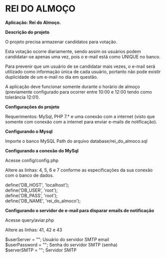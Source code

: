 # REI DO ALMOÇO

<b>Aplicação: Rei do Almoço.</b>

<b>Descrição do projeto</b>

O projeto precisa armazenar candidatos para votação. 

Esta votação ocorre diariamente, sendo assim os usuários podem candidatar-se apenas uma vez, pois o e-mail está como UNIQUE no banco.

Para prevenir que um usuário de se candidatar mais vezes, o e-mail será utilizado como informação única de cada usuário, portanto não pode existir duplicidade de um e-mail no dia em questão.

A aplicação deve funcionar somente durante o horário de almoço (previamente configurado para ocorrer entre 10:00 e 12:00 tendo como tolerância 12:01).

<b>Configurações do projeto</b>

Requerimentos: MySql, PHP 7.* e uma conexão com a internet (visto que somente com conexão com a internet para enviar e-mails de notificação).

<b>Configurando o Mysql</b>

Importe o banco MySQL
Path do arquivo database/rei_do_almoco.sql

<b>Configurando a conexão do MySql</b>

Acesse config/config.php

Altere as linhas: 4, 5, 6 e 7 conforme as especificações da sua conexão com o banco de dados.

define('DB_HOST', 'localhost');<br>
define('DB_USER', 'root');<br>
define('DB_PASS', 'root');<br>
define('DB_NAME', 'rei_do_almoco');<br>

<b>Configurando o servidor de e-mail para disparar emails de notificação</b>

Acesse query/aviar.php

Altere as linhas: 41, 42 e 43

$userServer 	= ""; 	Usuário do servidor SMTP email<br>
$userPassword = ""; 	Senha do servidor SMTP (senha)<br>
$serverSMTP 	= ""; 	Servidor SMTP<br>

